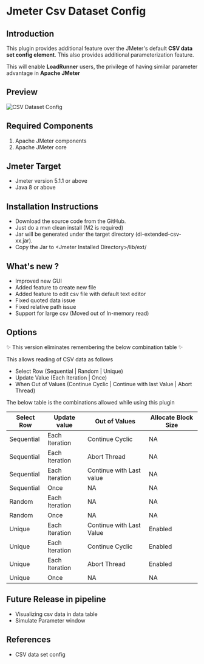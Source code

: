 # Jmeter Csv Dataset Config

## Introduction

This plugin provides additional feature over the JMeter's default **CSV data set config element**. This also provides additional parameterization feature.

This will enable **LoadRunner** users, the privilege of having similar parameter advantage in **Apache JMeter**

## Preview

![CSV Dataset Config](https://yuyanqing.cn/oss/image-bed/col/jmeter/jmeter-csv-dataset-config.png)

## Required Components

1. Apache JMeter components
2. Apache JMeter core

## Jmeter Target

* Jmeter version 5.1.1 or above
* Java 8 or above

## Installation Instructions

* Download the source code from the GitHub.
* Just do a mvn clean install (M2 is required)
* Jar will be generated under the target directory (di-extended-csv-xx.jar).
* Copy the Jar to \<Jmeter Installed Directory\>/lib/ext/

## What's new ?

* Improved new GUI
* Added feature to create new file
* Added feature to edit csv file with default text editor
* Fixed quoted data issue
* Fixed relative path issue
* Support for large csv (Moved out of In-memory read)

## Options

✨ This version eliminates remembering the below combination table ✨

This allows reading of CSV data as follows

* Select Row (Sequential | Random | Unique)
* Update Value (Each Iteration | Once)
* When Out of Values (Continue Cyclic | Continue with last Value | Abort Thread)

The below table is the combinations allowed while using this plugin

| Select Row | Update value   | Out of Values            | Allocate Block Size |
|------------|----------------|--------------------------|---------------------|
| Sequential | Each Iteration | Continue Cyclic          | NA                  |
| Sequential | Each Iteration | Abort Thread             | NA                  |
| Sequential | Each Iteration | Continue with Last value | NA                  |
| Sequential | Once           | NA                       | NA                  |
| Random     | Each Iteration | NA                       | NA                  |
| Random     | Once           | NA                       | NA                  |
| Unique     | Each Iteration | Continue with Last Value | Enabled             |
| Unique     | Each Iteration | Continue Cyclic          | Enabled             |
| Unique     | Each Iteration | Abort Thread             | Enabled             |
| Unique     | Once           | NA                       | NA                  |

## Future Release in pipeline

* Visualizing csv data in data table
* Simulate Parameter window

## References

* CSV data set config
